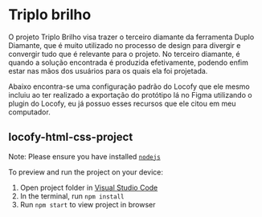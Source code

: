 # Triplo brilho

O projeto Triplo Brilho visa trazer o terceiro diamante da ferramenta Duplo Diamante, que é muito utilizado no processo de design para divergir e convergir tudo que é relevante para o projeto. No terceiro diamante, é quando a solução encontrada é produzida efetivamente, podendo enfim estar nas mãos dos usuários para os quais ela foi projetada.

Abaixo encontra-se uma configuração padrão do Locofy que ele mesmo incluiu ao ter realizado a exportação do protótipo lá no Figma utilizando o plugin do Locofy, eu já possuo esses recursos que ele citou em meu computador.
 
 
## locofy-html-css-project

Note: Please ensure you have installed <code><a href="https://nodejs.org/en/download/">nodejs</a></code>

To preview and run the project on your device:
1) Open project folder in <a href="https://code.visualstudio.com/download">Visual Studio Code</a>
2) In the terminal, run `npm install`
3) Run `npm start` to view project in browser